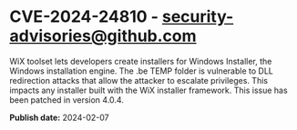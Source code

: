 # CVE-2024-24810 - security-advisories@github.com

WiX toolset lets developers create installers for Windows Installer, the Windows installation engine. The .be TEMP folder is vulnerable to DLL redirection attacks that allow the attacker to escalate privileges. This impacts any installer built with the WiX installer framework. This issue has been patched in version 4.0.4.

**Publish date:** 2024-02-07
